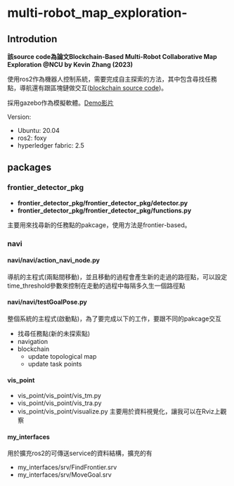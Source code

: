 # multi-robot_map_exploration-
## Introdution
**該source code為論文Blockchain-Based Multi-Robot Collaborative Map Exploration @NCU by Kevin Zhang (2023)**

使用ros2作為機器人控制系統，需要完成自主探索的方法，其中包含尋找任務點，導航還有跟區塊鏈做交互([blockchain source code](https://github.com/Yuansuya/fabric_ros2_multi-robot_map_exploration))。

採用gazebo作為模擬軟體。[Demo影片](https://www.youtube.com/watch?v=X8ZK3-JHJ0A&t=13s)

Version:
* Ubuntu: 20.04
* ros2: foxy
* hyperledger fabric: 2.5


## packages

### frontier_detector_pkg
- **frontier_detector_pkg/frontier_detector_pkg/detector.py**
- **frontier_detector_pkg/frontier_detector_pkg/functions.py**

主要用來找尋新的任務點的pakcage，使用方法是frontier-based。

### navi
#### **navi/navi/action_navi_node.py**
導航的主程式(兩點間移動)，並且移動的過程會產生新的走過的路徑點，可以設定time_threshold參數來控制在走動的過程中每隔多久生一個路徑點
#### **navi/navi/testGoalPose.py**
整個系統的主程式(啟動點)，為了要完成以下的工作，要跟不同的pakcage交互
* 找尋任務點(新的未探索點)
* navigation
* blockchain
  - update topological map
  - update task points

#### vis_point
- vis_point/vis_point/vis_tm.py
- vis_point/vis_point/vis_tra.py
- vis_point/vis_point/visualize.py
主要用於資料視覺化，讓我可以在Rviz上觀察
#### my_interfaces
用於擴充ros2的可傳送service的資料結構，擴充的有
- my_interfaces/srv/FindFrontier.srv
- my_interfaces/srv/MoveGoal.srv
